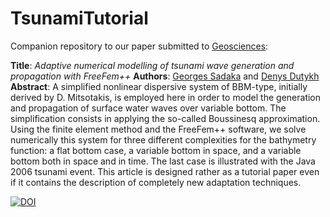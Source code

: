 # TsunamiTutorial
Companion repository to our paper submitted to [Geosciences](https://www.mdpi.com/journal/geosciences):

**Title**: *Adaptive numerical modelling of tsunami wave generation and propagation with FreeFem++*
**Authors**: [Georges Sadaka](http://www.georges-sadaka.fr/web_page/index.html) and [Denys Dutykh](http://www.denys-dutykh.com/)
**Abstract**: A simplified nonlinear dispersive system of BBM-type, initially derived by D. Mitsotakis, is employed here in order to model the generation and propagation of surface water waves over variable bottom. The simplification consists in applying the so-called Boussinesq approximation. Using the finite element method and the FreeFem++ software, we solve numerically this system for three different complexities for the bathymetry function: a flat bottom case, a variable bottom in space, and a variable bottom both in space and in time. The last case is illustrated with the Java 2006 tsunami event. This article is designed rather as a tutorial paper even if it contains the description of completely new adaptation techniques.

[![DOI](https://zenodo.org/badge/284060489.svg)](https://zenodo.org/badge/latestdoi/284060489)
